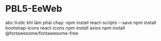 ﻿# PBL5-EeWeb
abc
trước khi làm phải chạy:
npm install react-scripts --save
npm install bootstrap-icons react-icons
npm install axios
npm install @fortawesome/fontawesome-free
